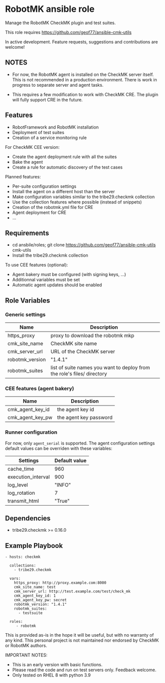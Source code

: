 RobotMK ansible role
====================

Manage the RobotMK CheckMK plugin and test suites.

This role requires https://github.com/geof77/ansible-cmk-utils

In active development. Feature requests, suggestions and contributions are welcome!

NOTES
-----

* For now, the RobotMK agent is installed on the CheckMK server itself. This is not recommended in a production environment.
  There is work in progress to separate server and agent tasks.

* This requires a few modification to work with CheckMK CRE. The plugin will fully support CRE in the future. 

Features
--------

* RobotFramework and RobotMK installation
* Deployment of test suites
* Creation of a service monitoring rule

For CheckMK CEE version:

* Create the agent deployment rule with all the suites
* Bake the agent
* Create a rule for automatic discovery of the test cases

Planned features:

* Per-suite configuration settings
* Install the agent on a different host than the server
* Make configuration variables similar to the tribe29.checkmk collection
* Use the collection features where possible (instead of snippets)
* Creation of the robotmk.yml file for CRE
* Agent deployment for CRE 
* ...

Requirements
------------

* cd ansbile/roles; git clone https://github.com/geof77/ansible-cmk-utils cmk-utils
* Install the tribe29.checkmk collection

To use CEE features (optional):
* Agent bakery must be configured (with signing keys, ...)
* Additionnal variables must be set 
* Automatic agent updates should be enabled

Role Variables
--------------

### Generic settings

| Name | Description |
| ---- | ----------- |
| https_proxy     | proxy to download the robotmk mkp |
| cmk_site_name   | CheckMK site name |
| cmk_server_url  | URL of the CheckMK server |
| robotmk_version | "1.4.1" |
| robotmk_suites  | list of suite names you want to deploy from the role's files/ directory |

### CEE features (agent bakery)

| Name | Description |
| ---- | ----------- |
| cmk_agent_key_id | the agent key id |
| cmk_agent_key_pw | the agent key password | 

### Runner configuration

For now, only ``agent_serial`` is supported. The agent configuration settings default values can be overriden with these variables:

| Settings           | Default value |
| --------           | ------------- |
| cache_time         | 960           |
| execution_interval | 900           |
| log_level          | "INFO"        |
| log_rotation       | 7             |
| transmit_html      | "True"        |


Dependencies
------------

* tribe29.checkmk >= 0.16.0

Example Playbook
----------------

```
- hosts: checkmk

  collections:
    - tribe29.checkmk

  vars:
    https_proxy: http://proxy.example.com:8000
    cmk_site_name: test
    cmk_server_url: http://test.example.com/test/check_mk
    cmk_agent_key_id: 1
    cmk_agent_key_pw: secret
    robotmk_version: "1.4.1"
    robotmk_suites:
      - testsuite

  roles:
     - robotmk
```

This is provided as-is in the hope it will be useful, but with no warranty of any kind. This personal project is not maintained nor endorsed by CheckMK or RobotMK authors.

IMPORTANT NOTES: 

* This is an early version with basic functions.
* Please read the code and run on test servers only. Feedback welcome. 
* Only tested on RHEL 8 with python 3.9
